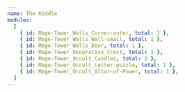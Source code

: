 ```yaml
---
name: The Riddle
modules:
  [
    { id: Mage-Tower_Walls_Corner-outer, total: 1 },
    { id: Mage-Tower_Walls_Wall-small, total: 1 },
    { id: Mage-Tower_Walls_Door, total: 1 },
    { id: Mage-Tower_Decorative_Crest, total: 1 },
    { id: Mage-Tower_Occult_Candles, total: 2 },
    { id: Mage-Tower_Occult_Letter-puzzle, total: 1 },
    { id: Mage-Tower_Occult_Altar-of-Power, total: 1 },
  ]
---
```

